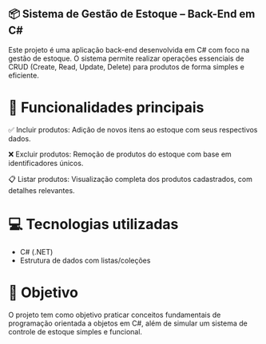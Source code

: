## 📦 Sistema de Gestão de Estoque – Back-End em C#

Este projeto é uma aplicação back-end desenvolvida em C# com foco na gestão de estoque. O sistema permite realizar operações essenciais de CRUD (Create, Read, Update, Delete) para produtos de forma simples e eficiente.

# 🔧 Funcionalidades principais

✅ Incluir produtos: Adição de novos itens ao estoque com seus respectivos dados.

❌ Excluir produtos: Remoção de produtos do estoque com base em identificadores únicos.

📋 Listar produtos: Visualização completa dos produtos cadastrados, com detalhes relevantes.

# 💻 Tecnologias utilizadas

- C# (.NET)  
- Estrutura de dados com listas/coleções

# 🚀 Objetivo

O projeto tem como objetivo praticar conceitos fundamentais de programação orientada a objetos em C#, além de simular um sistema de controle de estoque simples e funcional.
